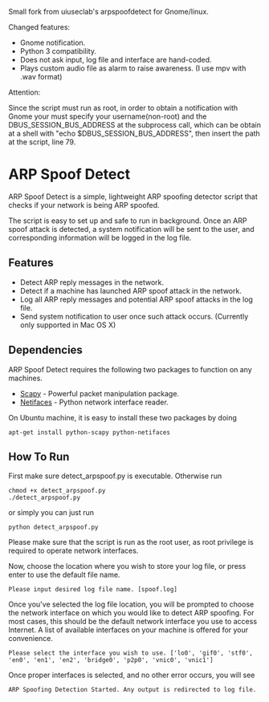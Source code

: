 Small fork from uiuseclab's arpspoofdetect for Gnome/linux. 

Changed features:

  - Gnome notification.
  - Python 3 compatibility.
  - Does not ask input, log file and interface are hand-coded.
  - Plays custom audio file as alarm to raise awareness. (I use mpv with .wav format)
  
  
Attention:

Since the script must run as root, in order to obtain a notification with Gnome your must specify your username(non-root) and the DBUS_SESSION_BUS_ADDRESS at the subprocess call, which can be obtain at a shell with "echo $DBUS_SESSION_BUS_ADDRESS", then insert the path at the script, line 79.


ARP Spoof Detect
=========

ARP Spoof Detect is a simple, lightweight ARP spoofing detector script that checks if your network is being ARP spoofed.

The script is easy to set up and safe to run in background. Once an ARP spoof attack is detected, a system notification will be sent to the user, and corresponding information will be logged in the log file.

Features
----
  - Detect ARP reply messages in the network.
  - Detect if a machine has launched ARP spoof attack in the network.
  - Log all ARP reply messages and potential ARP spoof attacks in the log file.
  - Send system notification to user once such attack occurs. (Currently only supported in Mac OS X)

Dependencies
-----------
ARP Spoof Detect requires the following two packages to function on any machines.

* [Scapy] - Powerful packet manipulation package.
* [Netifaces] - Python network interface reader.

On Ubuntu machine, it is easy to install these two packages by doing
```
apt-get install python-scapy python-netifaces
```

How To Run
----
First make sure detect_arpspoof.py is executable. Otherwise run
```
chmod +x detect_arpspoof.py
./detect_arpspoof.py
```
or simply you can just run
```
python detect_arpspoof.py
```
Please make sure that the script is run as the root user, as root privilege is required to operate network interfaces.

Now, choose the location where you wish to store your log file, or press enter to use the default file name. 

```
Please input desired log file name. [spoof.log]
```

Once you've selected the log file location, you will be prompted to choose the network interface on which you would like to detect ARP spoofing. For most cases, this should be the default network interface you use to access Internet. A list of available interfaces on your machine is offered for your convenience.

```
Please select the interface you wish to use. ['lo0', 'gif0', 'stf0', 'en0', 'en1', 'en2', 'bridge0', 'p2p0', 'vnic0', 'vnic1']
```

Once proper interfaces is selected, and no other error occurs, you will see
```
ARP Spoofing Detection Started. Any output is redirected to log file.
```

[Scapy]:http://www.secdev.org/projects/scapy/
[Netifaces]:https://pypi.python.org/pypi/netifaces
